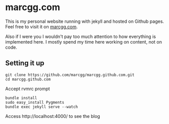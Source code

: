 # marcgg.com

This is my personal website running with jekyll and hosted on Github
pages. Feel free to visit it on [marcgg.com](https://www.marcgg.com).

Also if I were you I wouldn't pay too much attention to how everything
is implemented here. I mostly spend my time here working on content,
not on code.

## Setting it up

```
git clone https://github.com/marcgg/marcgg.github.com.git
cd marcgg.github.com
```

Accept rvmrc prompt

```
bundle install
sudo easy_install Pygments
bundle exec jekyll serve --watch
```

Access http://localhost:4000/ to see the blog
